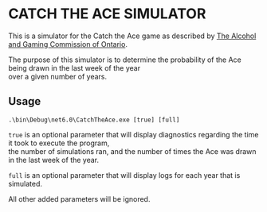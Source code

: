 # CATCH THE ACE SIMULATOR

This is a simulator for the Catch the Ace game as described by [The Alcohol and Gaming Commission of Ontario](https://www.agco.ca/lottery-and-gaming/catch-ace-faqs).

The purpose of this simulator is to determine the probability of the Ace being drawn in the last week of the year \
over a given number of years.

## Usage
```.\bin\Debug\net6.0\CatchTheAce.exe [true] [full]```

```true``` is an optional parameter that will display diagnostics regarding the time it took to execute the program, \
 the number of simulations ran, and the number of times the Ace was drawn in the last week of the year.

```full``` is an optional parameter that will display logs for each year that is simulated.

All other added parameters will be ignored.